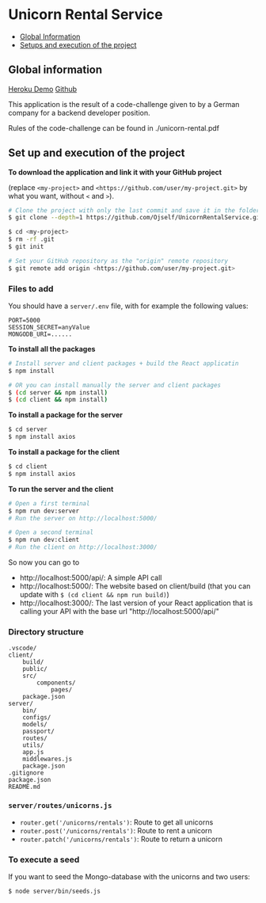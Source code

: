 # Unicorn Rental Service

- [Global Information](#global-information)
- [Setups and execution of the project](#setups-and-execution-of-the-project)

## Global information

[Heroku Demo](https://unicornrentalservice.herokuapp.com/)
[Github](https://github.com/Ojself/UnicornRentalService)

This application is the result of a code-challenge given to by a German company for a backend developer position.

Rules of the code-challenge can be found in
./unicorn-rental.pdf

## Set up and execution of the project

**To download the application and link it with your GitHub project**

(replace `<my-project>` and `<https://github.com/user/my-project.git>` by what you want, without `<` and `>`).

```sh
# Clone the project with only the last commit and save it in the folder <my-project>
$ git clone --depth=1 https://github.com/Ojself/UnicornRentalService.git <my-project>

$ cd <my-project>
$ rm -rf .git
$ git init

# Set your GitHub repository as the "origin" remote repository
$ git remote add origin <https://github.com/user/my-project.git>
```

### Files to add

You should have a `server/.env` file, with for example the following values:

```
PORT=5000
SESSION_SECRET=anyValue
MONGODB_URI=......
```

**To install all the packages**

```sh
# Install server and client packages + build the React applicatin
$ npm install

# OR you can install manually the server and client packages
$ (cd server && npm install)
$ (cd client && npm install)
```

**To install a package for the server**

```sh
$ cd server
$ npm install axios
```

**To install a package for the client**

```sh
$ cd client
$ npm install axios
```

**To run the server and the client**

```sh
# Open a first terminal
$ npm run dev:server
# Run the server on http://localhost:5000/

# Open a second terminal
$ npm run dev:client
# Run the client on http://localhost:3000/
```

So now you can go to

- http://localhost:5000/api/: A simple API call
- http://localhost:5000/: The website based on client/build (that you can update with `$ (cd client && npm run build)`)
- http://localhost:3000/: The last version of your React application that is calling your API with the base url "http://localhost:5000/api/"

### Directory structure

```
.vscode/
client/
    build/
    public/
    src/
        components/
            pages/
    package.json
server/
    bin/
    configs/
    models/
    passport/
    routes/
    utils/
    app.js
    middlewares.js
    package.json
.gitignore
package.json
README.md
```

### `server/routes/unicorns.js`

- `router.get('/unicorns/rentals')`: Route to get all unicorns
- `router.post('/unicorns/rentals')`: Route to rent a unicorn
- `router.patch('/unicorns/rentals')`: Route to return a unicorn

### To execute a seed

If you want to seed the Mongo-database with the unicorns and two users:

```
$ node server/bin/seeds.js
```

<!-- Todo, health route -->
